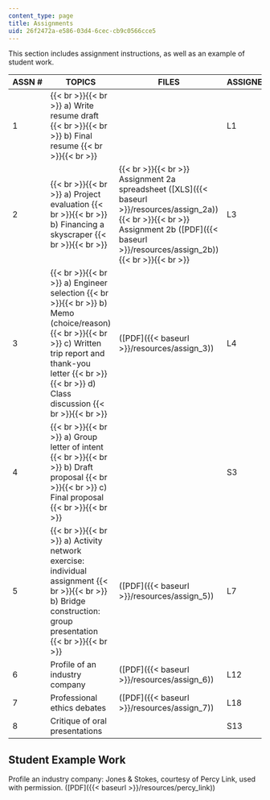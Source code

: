 ```yaml
---
content_type: page
title: Assignments
uid: 26f2472a-e586-03d4-6cec-cb9c0566cce5
---
```


This section includes assignment instructions, as well as an example of student work.

| ASSN # | TOPICS | FILES | ASSIGNED DATES | DUE DATES |
| --- | --- | --- | --- | --- |
| 1 |  {{< br >}}{{< br >}} a) Write resume draft {{< br >}}{{< br >}} b) Final resume {{< br >}}{{< br >}}  | &nbsp; | L1 |  {{< br >}}{{< br >}} a) S1 {{< br >}}{{< br >}} b) S2 {{< br >}}{{< br >}}  |
| 2 |  {{< br >}}{{< br >}} a) Project evaluation {{< br >}}{{< br >}} b) Financing a skyscraper {{< br >}}{{< br >}}  |  {{< br >}}{{< br >}} Assignment 2a spreadsheet ([XLS]({{< baseurl >}}/resources/assign_2a)) {{< br >}}{{< br >}} Assignment 2b ([PDF]({{< baseurl >}}/resources/assign_2b)) {{< br >}}{{< br >}}  | L3 |  {{< br >}}{{< br >}} a) L5 {{< br >}}{{< br >}} b) L6 {{< br >}}{{< br >}}  |
| 3 |  {{< br >}}{{< br >}} a) Engineer selection {{< br >}}{{< br >}} b) Memo (choice/reason) {{< br >}}{{< br >}} c) Written trip report and thank-you letter {{< br >}}{{< br >}} d) Class discussion {{< br >}}{{< br >}}  | ([PDF]({{< baseurl >}}/resources/assign_3)) | L4 |  {{< br >}}{{< br >}} a) S3 {{< br >}}{{< br >}} b) S4 {{< br >}}{{< br >}} c) S7 {{< br >}}{{< br >}} d) L14 {{< br >}}{{< br >}}  |
| 4 |  {{< br >}}{{< br >}} a) Group letter of intent {{< br >}}{{< br >}} b) Draft proposal {{< br >}}{{< br >}} c) Final proposal {{< br >}}{{< br >}}  | &nbsp; | S3 |  {{< br >}}{{< br >}} a) S5 {{< br >}}{{< br >}} b) S9 {{< br >}}{{< br >}} c) S13 {{< br >}}{{< br >}}  |
| 5 |  {{< br >}}{{< br >}} a) Activity network exercise: individual assignment {{< br >}}{{< br >}} b) Bridge construction: group presentation {{< br >}}{{< br >}}  | ([PDF]({{< baseurl >}}/resources/assign_5)) | L7 |  {{< br >}}{{< br >}} a) L9 {{< br >}}{{< br >}} b) L11 {{< br >}}{{< br >}}  |
| 6 | Profile of an industry company | ([PDF]({{< baseurl >}}/resources/assign_6)) | L12 | L15 |
| 7 | Professional ethics debates | ([PDF]({{< baseurl >}}/resources/assign_7)) | L18 | L19 |
| 8 | Critique of oral presentations | &nbsp; | S13 | L20 

Student Example Work
--------------------

Profile an industry company: Jones & Stokes, courtesy of Percy Link, used with permission. ([PDF]({{< baseurl >}}/resources/percy_link))